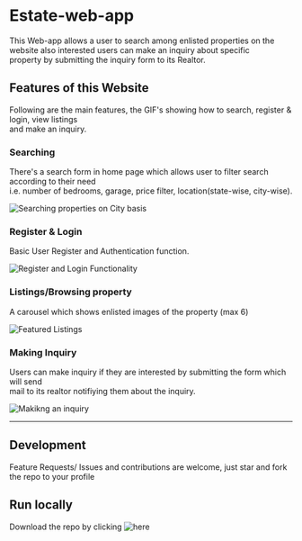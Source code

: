 # Estate-web-app 
This Web-app allows a user to search among enlisted properties on the website also interested users can make an inquiry about specific <br>
property by submitting the inquiry form to its Realtor.

## Features of this Website 
Following are the main features, the GIF's showing how to search, register & login, view listings <br>
and make an inquiry.


### Searching
There's a search form in home page which allows user to filter search according to their need <br>
i.e. number of bedrooms, garage, price filter, location(state-wise, city-wise).

![Searching properties on City basis](https://media.giphy.com/media/izfAzh3cjmQGCphaZp/giphy.gif)

### Register & Login
Basic User Register and Authentication function.<br>

![Register and Login Functionality](https://media.giphy.com/media/f4DNN70CzALpcerwOQ/giphy.gif)

### Listings/Browsing property
A carousel which shows enlisted images of the property (max 6)

![Featured Listings](https://media.giphy.com/media/3MzDKx2fsUfVMrqzl4/giphy.gif)

### Making Inquiry
Users can make inquiry if they are interested by submitting the form which will send <br>
mail to its realtor notifiying them about the inquiry.

![Makikng an inquiry](https://media.giphy.com/media/Djgk9ASrDFpcQnBNUf/giphy.gif)


--- 

## Development 
Feature Requests/ Issues and contributions are welcome, just star and fork the repo to your profile <br>

## Run locally 

Download the repo by clicking ![here](https://github.com/rahulnegi20/Estate-web-app.git)
